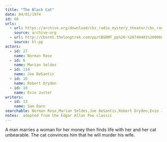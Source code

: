 ```yaml
---
title: "The Black Cat"
date: 04/01/1974
id: 66
urls: 
  - url: https://archive.org/download/cbs_radio_mystery_theater/cbs_radio_mystery_theater-0051-0100.zip/cbs_radio_mystery_theater-0051-0100%2Fcbsrmt_0066_the_black_cat.mp3
    source: archive-org
  - url: http://cbsrmt.thelongtrek.com/pp/CBSRMT_pp%20-%20740401%200066%20The%20Black%20Cat.mp3
    source: kl-pp
actors:  
  - id: 27
    name: Norman Rose  
  - id: 6
    name: Marian Seldes  
  - id: 114
    name: Joe DeSantis  
  - id: 16
    name: Robert Dryden  
  - id: 10
    name: Evie Juster
writers:  
  - id: 13
    name: Sam Dann
searchable: Norman Rose,Marian Seldes,Joe DeSantis,Robert Dryden,Evie Juster Sam Dann
notes:  adapted from the Edgar Allan Poe classic
---
```

A man marries a woman for her money then finds life with her and her cat unbearable. The cat convinces him that he will murder his wife.